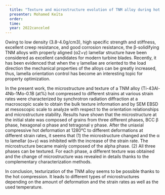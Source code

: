 ```yaml
---
  title: "Texture and microstructure evolution of TNM alloy during hot compression"
  presenter: Mohamed Keïta
  order: 
  time: 
  year: 2022canceled
---
```

Owing to low density (3.8-4.0g/cm3), high specific strength and stiffness, excellent creep resistance, and good corrosion resistance, the β-solidifying TNM alloys with properly aligned (α2+γ) lamellar structure have been considered as excellent candidates for modern turbine blades. Recently, it has been evidenced that when the γ lamellae are oriented to the load direction the mechanical properties of the alloys can be greatly increased, thus, lamella orientation control has become an interesting topic for property optimization. 

In the present work, the microstructure and texture of a TNM alloy (Ti-43Al-4Nb-1Mo-0.1B (at%) hot compressed to different strains at various strain rates were characterized by synchrotron radiation diffraction at a macroscopic scale to obtain the bulk texture information and by SEM EBSD at mesoscopic scale to analyze with respect to the orientation relationships and microstructure stability. Results have shown that the microstructure at the initial state was composed of grains from three different phases, BCC β phase, hexagonal α phase and tetragonal γ phase. After the uniaxial compressive hot deformation at 1280°C to different deformations at different strain rates, it seems that (1) the microstructure changed and the α to lamellar (α+γ) was inhibited with the increase of the strain rate. The microstructure became mainly composed of the alpha phase. (2) All three phases can be textured. For each phase, a different texture was obtained and the change of microstructure was revealed in details thanks to the complementary characterization methods.

In conclusion, texturization of the TNM alloy seems to be possible thanks to the hot compression. It leads to different types of microstructures depending on the amount of deformation and the strain rates as well as the used temperature.
